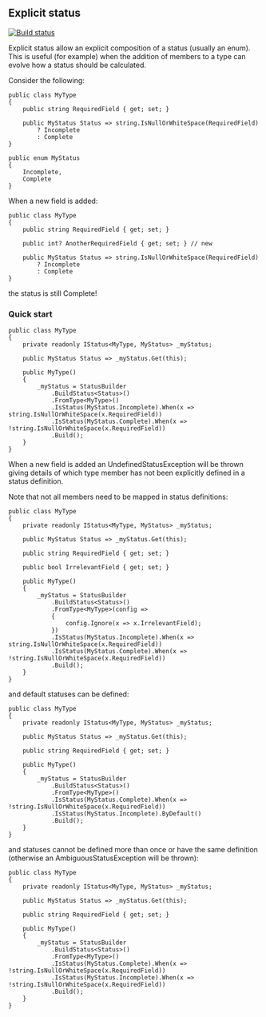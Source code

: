 ## Explicit status ##
[![Build status](https://rickpowell.visualstudio.com/ExplicitStatus/_apis/build/status/ExplicitStatus-CI)](https://rickpowell.visualstudio.com/ExplicitStatus/_build/latest?definitionId=3)

Explicit status allow an explicit composition of a status (usually an enum). This is useful (for example) when the addition of members to a type can evolve how a status should be calculated.

Consider the following:

```
public class MyType
{
    public string RequiredField { get; set; }

    public MyStatus Status => string.IsNullOrWhiteSpace(RequiredField) 
        ? Incomplete
        : Complete
}

public enum MyStatus
{
    Incomplete,
    Complete
}
```

When a new field is added:

```
public class MyType
{
    public string RequiredField { get; set; }

    public int? AnotherRequiredField { get; set; } // new

    public MyStatus Status => string.IsNullOrWhiteSpace(RequiredField) 
        ? Incomplete
        : Complete
}
```

the status is still Complete!

### Quick start

```
public class MyType
{
    private readonly IStatus<MyType, MyStatus> _myStatus;

    public MyStatus Status => _myStatus.Get(this);

    public MyType()
    {
        _myStatus = StatusBuilder
            .BuildStatus<Status>()
            .FromType<MyType>()
            .IsStatus(MyStatus.Incomplete).When(x => string.IsNullOrWhiteSpace(x.RequiredField))
            .IsStatus(MyStatus.Complete).When(x => !string.IsNullOrWhiteSpace(x.RequiredField))
            .Build();
    }
}
```

When a new field is added an UndefinedStatusException will be thrown giving details of which type member has not been explicitly defined in a status definition.

Note that not all members need to be mapped in status definitions:

```
public class MyType
{
    private readonly IStatus<MyType, MyStatus> _myStatus;

    public MyStatus Status => _myStatus.Get(this);

    public string RequiredField { get; set; }

    public bool IrrelevantField { get; set; }

    public MyType()
    {
        _myStatus = StatusBuilder
            .BuildStatus<Status>()
            .FromType<MyType>(config => 
            {
                config.Ignore(x => x.IrrelevantField);
            })
            .IsStatus(MyStatus.Incomplete).When(x => string.IsNullOrWhiteSpace(x.RequiredField))
            .IsStatus(MyStatus.Complete).When(x => !string.IsNullOrWhiteSpace(x.RequiredField))
            .Build();
    }
}
```

and default statuses can be defined:

```
public class MyType
{
    private readonly IStatus<MyType, MyStatus> _myStatus;

    public MyStatus Status => _myStatus.Get(this);

    public string RequiredField { get; set; }

    public MyType()
    {
        _myStatus = StatusBuilder
            .BuildStatus<Status>()
            .FromType<MyType>()
            .IsStatus(MyStatus.Complete).When(x => !string.IsNullOrWhiteSpace(x.RequiredField))
            .IsStatus(MyStatus.Incomplete).ByDefault()
            .Build();
    }
}
```

and statuses cannot be defined more than once or have the same definition (otherwise an AmbiguousStatusException will be thrown):

```
public class MyType
{
    private readonly IStatus<MyType, MyStatus> _myStatus;

    public MyStatus Status => _myStatus.Get(this);

    public string RequiredField { get; set; }

    public MyType()
    {
        _myStatus = StatusBuilder
            .BuildStatus<Status>()
            .FromType<MyType>()
            .IsStatus(MyStatus.Complete).When(x => !string.IsNullOrWhiteSpace(x.RequiredField))
            .IsStatus(MyStatus.Incomplete).When(x => !string.IsNullOrWhiteSpace(x.RequiredField))
            .Build();
    }
}
```

